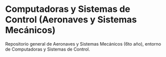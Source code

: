 # Computadoras y Sistemas de Control (Aeronaves y Sistemas Mecánicos)
Repositorio general de Aeronaves y Sistemas Mecánicos (6to año), entorno de Computadoras y Sistemas de Control.
